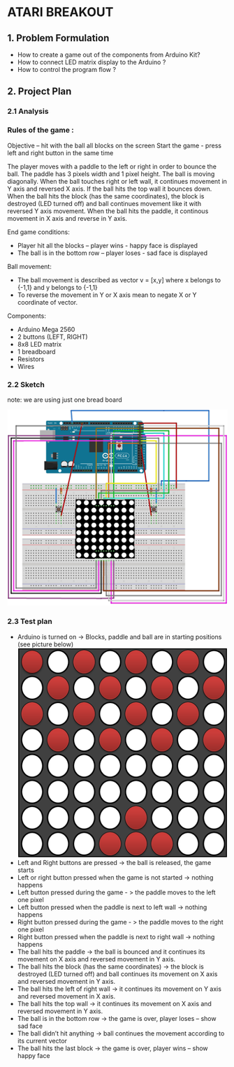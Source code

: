 # ATARI BREAKOUT

## 1.	Problem Formulation
      
* How to create a game out of the components from Arduino Kit?
* How to connect LED matrix display to the Arduino ?
* How to control the program flow ?


## 2. Project Plan

### 2.1   Analysis 
               
### Rules of the game : 

Objective – hit with the ball all blocks on the screen
Start the game - press left and right button in the same time

The player moves with a paddle to the left or right in order to bounce the ball. The paddle has 3
pixels width and 1 pixel height. The ball is moving diagonally. 
When the ball touches right or left wall, it continues movement in
Y axis and reversed X axis. If the ball hits the top wall it bounces down.
 When the ball hits the block (has the same
coordinates), the block is destroyed (LED turned off) and ball continues
movement like it with reversed Y axis movement. When the ball hits the paddle, it continous movement in X axis and reverse in Y axis.


End game conditions:

* Player hit all the blocks – player wins - happy face is displayed
* The ball is in the bottom row – player loses - sad face is displayed

Ball movement: 
* The ball movement is described as vector v = [x,y] where x belongs to {-1,1} and y belongs to {-1,1}
* To reverse the movement in Y or X axis mean to negate X or Y coordinate of vector.
              
Components:
      
* Arduino Mega 2560      
* 2 buttons (LEFT, RIGHT)
* 8x8 LED matrix
* 1 breadboard
* Resistors  
* Wires

### 2.2 Sketch

note: we are using just one bread board

![alt text](https://github.com/Michaela97/asm-project/blob/master/atari%20breakout%20sketch.jpg "atari breakout sketch")

### 2.3 Test plan
* Arduino is turned on -> Blocks, paddle and ball are in starting positions (see picture below)
![alt text](https://github.com/Michaela97/asm-project/blob/master/start_postition.PNG "start position")
* Left and Right buttons are pressed -> the ball is released, the game starts
* Left or right button pressed when the game is not started -> nothing happens
* Left button pressed during the game - >  the paddle moves to the left one pixel
* Left button pressed when the paddle is next to left wall -> nothing happens
* Right button pressed during the game - >  the paddle moves to the right one pixel
* Right button pressed when the paddle is next to right wall -> nothing happens
* The ball hits the paddle -> the ball is bounced and it continues its movement on X axis and reversed movement in Y axis.
* The ball hits the block (has the same coordinates) -> the block is destroyed (LED turned off) and ball continues its movement on X axis and reversed movement in Y axis.
* The ball hits the left of right wall -> it continues its movement on Y axis and reversed movement in X axis.
* The ball hits the top  wall -> it continues its movement on X axis and reversed movement in Y axis.
* The ball is in the bottom row -> the game is over, player loses – show sad face
* The ball didn’t hit anything -> ball continues the movement according to its current vector
* The ball hits the last block -> the game is over, player wins – show happy face



